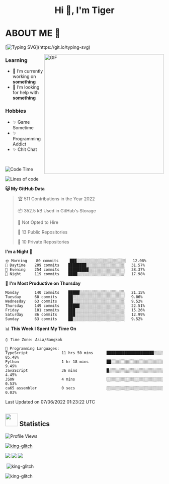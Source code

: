 <h1 align="center">Hi 👋, I'm Tiger</h1>




# ABOUT ME 💬

[![Typing SVG](https://readme-typing-svg.herokuapp.com?color=22F771&vCenter=true&lines=A+perssionate+developer+from+nowhere.)](https://git.io/typing-svg)

<img height="380px" alt="GIF" align="right" src="https://i.pinimg.com/originals/1f/b7/db/1fb7dbee557e5ed509f7517da8a84d58.gif">

### Learning
- 🔭 I’m currently working on **something**
- 🤝 I’m looking for help with **something**

### Hobbies
- ✨ Game Sometime
- ✨ Programming Addict
- ✨ Chit Chat
</br>

<!--START_SECTION:waka-->
![Code Time](http://img.shields.io/badge/Code%20Time-0%20secs-blue)

![Lines of code](https://img.shields.io/badge/From%20Hello%20World%20I%27ve%20Written-226%20Thousand%20lines%20of%20code-blue)

**🐱 My GitHub Data** 

> 🏆 511 Contributions in the Year 2022
 > 
> 📦 352.5 kB Used in GitHub's Storage 
 > 
> 🚫 Not Opted to Hire
 > 
> 📜 13 Public Repositories 
 > 
> 🔑 10 Private Repositories  
 > 
**I'm a Night 🦉** 

```text
🌞 Morning    80 commits     ███░░░░░░░░░░░░░░░░░░░░░░   12.08% 
🌆 Daytime    209 commits    ████████░░░░░░░░░░░░░░░░░   31.57% 
🌃 Evening    254 commits    █████████░░░░░░░░░░░░░░░░   38.37% 
🌙 Night      119 commits    ████░░░░░░░░░░░░░░░░░░░░░   17.98%

```
📅 **I'm Most Productive on Thursday** 

```text
Monday       140 commits    █████░░░░░░░░░░░░░░░░░░░░   21.15% 
Tuesday      60 commits     ██░░░░░░░░░░░░░░░░░░░░░░░   9.06% 
Wednesday    63 commits     ██░░░░░░░░░░░░░░░░░░░░░░░   9.52% 
Thursday     149 commits    █████░░░░░░░░░░░░░░░░░░░░   22.51% 
Friday       101 commits    ███░░░░░░░░░░░░░░░░░░░░░░   15.26% 
Saturday     86 commits     ███░░░░░░░░░░░░░░░░░░░░░░   12.99% 
Sunday       63 commits     ██░░░░░░░░░░░░░░░░░░░░░░░   9.52%

```


📊 **This Week I Spent My Time On** 

```text
⌚︎ Time Zone: Asia/Bangkok

💬 Programming Languages: 
TypeScript               11 hrs 50 mins      █████████████████████░░░░   85.48% 
Python                   1 hr 18 mins        ██░░░░░░░░░░░░░░░░░░░░░░░   9.49% 
JavaScript               36 mins             █░░░░░░░░░░░░░░░░░░░░░░░░   4.45% 
JSON                     4 mins              ░░░░░░░░░░░░░░░░░░░░░░░░░   0.53% 
ca65 assembler           0 secs              ░░░░░░░░░░░░░░░░░░░░░░░░░   0.03%

```


 Last Updated on 07/06/2022 01:23:22 UTC
<!--END_SECTION:waka-->

## <img height="40" src="https://raw.githubusercontent.com/innng/innng/master/assets/kyubey.gif"/> Statistics

![Profile Views](https://komarev.com/ghpvc/?username=king-glitch)  

<p align="left"> 
 <a href="https://github.com/ryo-ma/github-profile-trophy">
  <img src="https://github-profile-trophy.vercel.app/?username=king-glitch&theme=dracula" alt="king-glitch" />
 </a> </p>

![](https://github-profile-summary-cards.vercel.app/api/cards/profile-details?username=king-glitch&theme=dracula)
![](https://github-profile-summary-cards.vercel.app/api/cards/stats?username=king-glitch&theme=dracula) 
![](https://github-profile-summary-cards.vercel.app/api/cards/productive-time?username=king-glitch&theme=dracula)


<p>&nbsp;<img align="center" src="https://github-readme-stats.vercel.app/api?username=king-glitch&theme=dracula" alt="king-glitch" /></p>

<p><img align="center" src="https://github-readme-streak-stats.herokuapp.com/?user=king-glitch&theme=dracula" alt="king-glitch" /></p>

